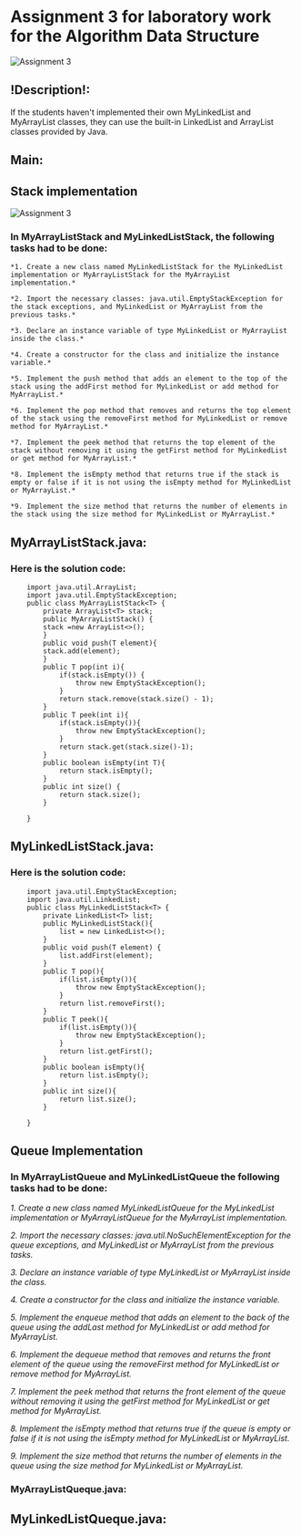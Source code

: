 # Assignment 3 for  laboratory work for the Algorithm Data Structure
![Assignment 3](https://avatars.mds.yandex.net/i?id=85c7a1aec44a18feaf285883e555bc5800eb8003-8496986-images-thumbs&n=13)
## !Description!:
If the students haven't implemented their own MyLinkedList and MyArrayList classes, they can use the built-in LinkedList and ArrayList classes provided by Java.
## Main:
## **Stack implementation**

![Assignment 3](https://avatars.mds.yandex.net/i?id=c1142db1a87d85e3f851a89666910ffb-5869069-images-thumbs&n=13)

### In MyArrayListStack and MyLinkedListStack, the following tasks had to be done:

    *1. Create a new class named MyLinkedListStack for the MyLinkedList implementation or MyArrayListStack for the MyArrayList implementation.*
    
    *2. Import the necessary classes: java.util.EmptyStackException for the stack exceptions, and MyLinkedList or MyArrayList from the previous tasks.*
    
    *3. Declare an instance variable of type MyLinkedList or MyArrayList inside the class.*
    
    *4. Create a constructor for the class and initialize the instance variable.*
    
    *5. Implement the push method that adds an element to the top of the stack using the addFirst method for MyLinkedList or add method for MyArrayList.*
    
    *6. Implement the pop method that removes and returns the top element of the stack using the removeFirst method for MyLinkedList or remove method for MyArrayList.*
    
    *7. Implement the peek method that returns the top element of the stack without removing it using the getFirst method for MyLinkedList or get method for MyArrayList.*
    
    *8. Implement the isEmpty method that returns true if the stack is empty or false if it is not using the isEmpty method for MyLinkedList or MyArrayList.*
    
    *9. Implement the size method that returns the number of elements in the stack using the size method for MyLinkedList or MyArrayList.*

## MyArrayListStack.java:
### Here is the solution code:
        import java.util.ArrayList;
        import java.util.EmptyStackException;
        public class MyArrayListStack<T> {
            private ArrayList<T> stack;
            public MyArrayListStack() {
            stack =new ArrayList<>();
            }
            public void push(T element){
            stack.add(element);
            }
            public T pop(int i){
                if(stack.isEmpty()) {
                    throw new EmptyStackException();
                }
                return stack.remove(stack.size() - 1);
            }
            public T peek(int i){
                if(stack.isEmpty()){
                    throw new EmptyStackException();
                }
                return stack.get(stack.size()-1);
            }
            public boolean isEmpty(int T){
                return stack.isEmpty();
            }
            public int size() {
                return stack.size();
            }
        
        }



## MyLinkedListStack.java:
### Here is the solution code:
        import java.util.EmptyStackException;
        import java.util.LinkedList;
        public class MyLinkedListStack<T> {
            private LinkedList<T> list;
            public MyLinkedListStack(){
                list = new LinkedList<>();
            }
            public void push(T element) {
                list.addFirst(element);
            }
            public T pop(){
                if(list.isEmpty()){
                    throw new EmptyStackException();
                }
                return list.removeFirst();
            }
            public T peek(){
                if(list.isEmpty()){
                    throw new EmptyStackException();
                }
                return list.getFirst();
            }
            public boolean isEmpty(){
                return list.isEmpty();
            }
            public int size(){
                return list.size();
            }
        
        }


## **Queue Implementation**
### In MyArrayListQueue and MyLinkedListQueue the following tasks had to be done:

*1. Create a new class named MyLinkedListQueue for the MyLinkedList implementation or MyArrayListQueue for the MyArrayList implementation.*
    
*2. Import the necessary classes: java.util.NoSuchElementException for the queue exceptions, and MyLinkedList or MyArrayList from the previous tasks.*
    
*3. Declare an instance variable of type MyLinkedList or MyArrayList inside the class.*
    
*4. Create a constructor for the class and initialize the instance variable.*
    
*5. Implement the enqueue method that adds an element to the back of the queue using the addLast method for MyLinkedList or add method for MyArrayList.*
    
*6. Implement the dequeue method that removes and returns the front element of the queue using the removeFirst method for MyLinkedList or remove method for MyArrayList.*
    
*7. Implement the peek method that returns the front element of the queue without removing it using the getFirst method for MyLinkedList or get method for MyArrayList.*
    
*8. Implement the isEmpty method that returns true if the queue is empty or false if it is not using the isEmpty method for MyLinkedList or MyArrayList.*
    
*9. Implement the size method that returns the number of elements in the queue using the size method for MyLinkedList or MyArrayList.*

### MyArrayListQueque.java:




## MyLinkedListQueque.java:

